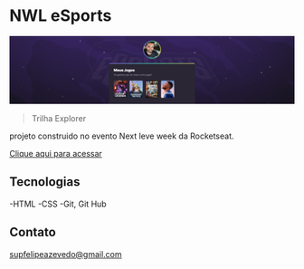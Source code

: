 # NWL eSports 

![preview](./.gitHub/screen.png)

> Trilha Explorer 

projeto construido no evento Next leve week da Rocketseat.

[Clique aqui para acessar](https://incandescent-horse-f72989.netlify.app/)

## Tecnologias 

-HTML
-CSS
-Git, Git Hub

## Contato 

supfelipeazevedo@gmail.com